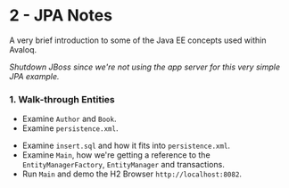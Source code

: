 # 2 - JPA Notes

A very brief introduction to some of the Java EE concepts used within Avaloq.



*Shutdown JBoss since we're not using the app server for this very simple JPA example.*



### 1. Walk-through Entities

* Examine `Author` and `Book`.
* Examine  `persistence.xml`.

- Examine `insert.sql` and how it fits into `persistence.xml`.
- Examine `Main`, how we're getting a reference to the `EntityManagerFactory`, `EntityManager` and transactions.
- Run `Main` and demo the H2 Browser `http://localhost:8082`.

